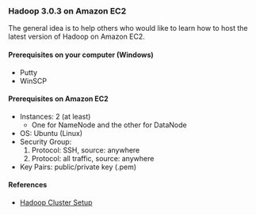### Hadoop 3.0.3 on Amazon EC2
The general idea is to help others who would like to learn how to host the latest version of Hadoop on Amazon EC2.
#### Prerequisites on your computer (Windows)
- Putty
- WinSCP

#### Prerequisites on Amazon EC2
- Instances: 2 (at least)
    - One for NameNode and the other for DataNode
- OS: Ubuntu (Linux)
- Security Group:
    1. Protocol: SSH, source: anywhere
    2. Protocol: all traffic, source: anywhere
- Key Pairs: public/private key (.pem)

#### References
- [Hadoop Cluster Setup](http://hadoop.apache.org/docs/r3.0.3/hadoop-project-dist/hadoop-common/ClusterSetup.html#Hadoop_Startup)
